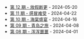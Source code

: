 * [第 12 期 - 放假断更](https://thatdog.cn/posts/12-放假断更) - 2024-05-20
* [第 11 期 - 感冒难受](https://thatdog.cn/posts/11-感冒难受) - 2024-04-22
* [第 10 期 - 海棠盛宴](https://thatdog.cn/posts/10-海棠盛宴) - 2024-04-16
* [第 09 期 - 青岛之旅](https://thatdog.cn/posts/09-青岛之旅) - 2024-04-08
* [第 08 期 - 浑浑噩噩](https://thatdog.cn/posts/08-浑浑噩噩) - 2024-04-01
